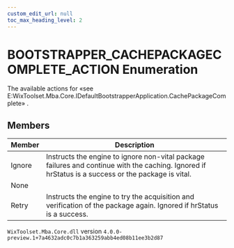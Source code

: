 ```yaml
---
custom_edit_url: null
toc_max_heading_level: 2
---
```

# BOOTSTRAPPER_CACHEPACKAGECOMPLETE_ACTION Enumeration
The available actions for «see E:WixToolset.Mba.Core.IDefaultBootstrapperApplication.CachePackageComplete» .
## Members
| Member | Description |
| ------ | ----------- |
| Ignore | Instructs the engine to ignore non-vital package failures and continue with the caching. Ignored if hrStatus is a success or the package is vital. |
| None |  |
| Retry | Instructs the engine to try the acquisition and verification of the package again. Ignored if hrStatus is a success. |
`WixToolset.Mba.Core.dll` version `4.0.0-preview.1+7a4632adc0c7b1a363259abb4ed08b11ee3b2d87`
